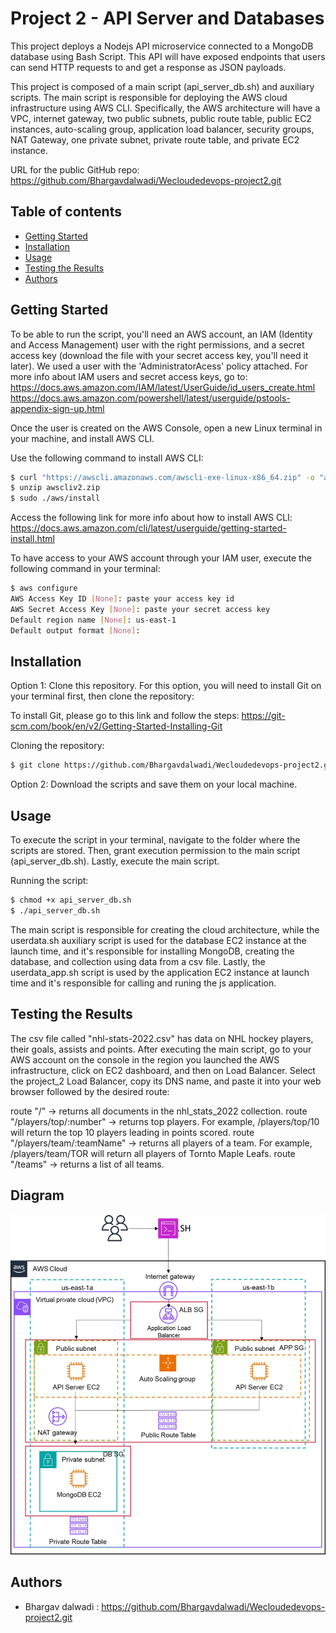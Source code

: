 # Project 2 - API Server and Databases

This project deploys a Nodejs API microservice connected to a MongoDB database using Bash Script. This API will have exposed endpoints that users can send HTTP requests to and get a response as JSON payloads. 

This project is composed of a main script (api_server_db.sh) and auxiliary scripts. The main script is responsible for deploying the AWS cloud infrastructure using AWS CLI. Specifically, the AWS architecture will have a VPC, internet gateway, two public subnets, public route table, public EC2 instances, auto-scaling group, application load balancer, security groups, NAT Gateway, one private subnet, private route table, and private EC2 instance.

URL for the public GitHub repo: https://github.com/Bhargavdalwadi/Wecloudedevops-project2.git

## Table of contents

- [Getting Started](#getting-started)
- [Installation](#installation)
- [Usage](#usage)
- [Testing the Results](#testing-the-results)
- [Authors](#authors)

## Getting Started

To be able to run the script, you'll need an AWS account, an IAM (Identity and Access Management) user with the right permissions, and a secret access key (download the file with your secret access key, you'll need it later). We used a user with the 'AdministratorAcess' policy attached. For more info about IAM users and secret access keys, go to:
https://docs.aws.amazon.com/IAM/latest/UserGuide/id_users_create.html
https://docs.aws.amazon.com/powershell/latest/userguide/pstools-appendix-sign-up.html

Once the user is created on the AWS Console, open a new Linux terminal in your machine, and install AWS CLI.

Use the following command to install AWS CLI:

```sh
$ curl "https://awscli.amazonaws.com/awscli-exe-linux-x86_64.zip" -o "awscliv2.zip"
$ unzip awscliv2.zip
$ sudo ./aws/install
```

Access the following link for more info about how to install AWS CLI:
https://docs.aws.amazon.com/cli/latest/userguide/getting-started-install.html

To have access to your AWS account through your IAM user, execute the following command in your terminal:

```sh
$ aws configure
AWS Access Key ID [None]: paste your access key id
AWS Secret Access Key [None]: paste your secret access key
Default region name [None]: us-east-1
Default output format [None]:
```
## Installation

Option 1: Clone this repository. For this option, you will need to install Git on your terminal first, then clone the repository:

To install Git, please go to this link and follow the steps:
https://git-scm.com/book/en/v2/Getting-Started-Installing-Git

Cloning the repository:

```sh
$ git clone https://github.com/Bhargavdalwadi/Wecloudedevops-project2.git
```

Option 2: Download the scripts and save them on your local machine.

## Usage

To execute the script in your terminal, navigate to the folder where the scripts are stored. Then, grant execution permission to the main script (api_server_db.sh). Lastly, execute the main script.

Running the script:

```sh
$ chmod +x api_server_db.sh
$ ./api_server_db.sh
```

The main script is responsible for creating the cloud architecture, while the userdata.sh auxiliary script is used for the database EC2 instance at the launch time, and it's responsible for installing MongoDB, creating the database, and collection using data from a csv file. Lastly, the userdata_app.sh script is used by the application EC2 instance at launch time and it's responsible for calling and runing the js application. 

## Testing the Results

The csv file called "nhl-stats-2022.csv" has data on NHL hockey players, their goals, assists and points.
After executing the main script, go to your AWS account on the console in the region you launched the AWS infrastructure, click on EC2 dashboard, and then on Load Balancer. Select the project_2 Load Balancer, copy its DNS name, and paste it into your web browser followed by the desired route:

route "/" -> returns all documents in the nhl_stats_2022 collection.
route "/players/top/:number" -> returns top players. For example, /players/top/10 will return the top 10 players leading in points scored.
route "/players/team/:teamName" -> returns all players of a team. For example, /players/team/TOR will return all players of Tornto Maple Leafs.
route "/teams" -> returns a list of all teams.

## Diagram
![AWS Diagram of Project 2](./project_2.jpg)

## Authors

- Bhargav dalwadi : https://github.com/Bhargavdalwadi/Wecloudedevops-project2.git